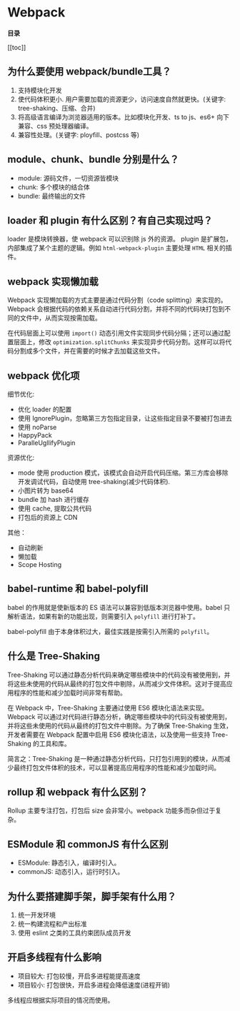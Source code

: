 # Webpack

**目录**

[[toc]]

## 为什么要使用 webpack/bundle工具？

1. 支持模块化开发
2. 使代码体积更小. 用户需要加载的资源更少，访问速度自然就更快。(关键字: tree-shaking、压缩、合并)
3. 将高级语言编译为浏览器适用的版本。比如模块化开发、ts to js、es6+ 向下兼容、css 预处理器编译。
4. 兼容性处理。(关键字: ployfill、postcss 等)

## module、chunk、bundle 分别是什么？

- module: 源码文件，一切资源皆模块
- chunk: 多个模块的结合体
- bundle: 最终输出的文件

## loader 和 plugin 有什么区别？有自己实现过吗？

loader 是模块转换器，使 webpack 可以识别除 js 外的资源。
plugin 是扩展包，内部集成了某个主题的逻辑。例如 `html-webpack-plugin` 主要处理 `HTML` 相关的插件。

## webpack 实现懒加载

Webpack 实现懒加载的方式主要是通过代码分割（code splitting）来实现的。Webpack 会根据代码的依赖关系自动进行代码分割，并将不同的代码块打包到不同的文件中，从而实现按需加载。

在代码层面上可以使用 `import()` 动态引用文件实现同步代码分隔；还可以通过配置层面上，修改 `optimization.splitChunks` 来实现异步代码分割。这样可以将代码分割成多个文件，并在需要的时候才去加载这些文件。

## webpack 优化项

细节优化:

- 优化 loader 的配置
- 使用 IgnorePlugin，忽略第三方包指定目录，让这些指定目录不要被打包进去
- 使用 noParse
- HappyPack
- ParalleUgllifyPlugin

资源优化:

- mode 使用 production 模式，该模式会自动开启代码压缩。第三方库会移除开发调试代码，自动使用 tree-shaking(减少代码体积).
- 小图片转为 base64
- bundle 加 hash 进行缓存
- 使用 cache, 提取公共代码
- 打包后的资源上 CDN

其他：

- 自动刷新
- 懒加载
- Scope Hosting

## babel-runtime 和 babel-polyfill

babel 的作用就是使新版本的 ES 语法可以兼容到低版本浏览器中使用。babel 只解析语法，如果有新的功能出现，则需要引入 `polyfill` 进行打补丁。

babel-polyfill 由于本身体积过大，最佳实践是按需引入所需的 `polyfill`。

## 什么是 Tree-Shaking

Tree-Shaking 可以通过静态分析代码来确定哪些模块中的代码没有被使用到，并将这些未使用的代码从最终的打包文件中剔除，从而减少文件体积。这对于提高应用程序的性能和减少加载时间非常有帮助。

在 Webpack 中，Tree-Shaking 主要通过使用 ES6 模块化语法来实现。Webpack 可以通过对代码进行静态分析，确定哪些模块中的代码没有被使用到，并将这些未使用的代码从最终的打包文件中剔除。为了确保 Tree-Shaking 生效，开发者需要在 Webpack 配置中启用 ES6 模块化语法，以及使用一些支持 Tree-Shaking 的工具和库。

简言之：Tree-Shaking 是一种通过静态分析代码，只打包引用到的模块，从而减少最终打包文件体积的技术，可以显著提高应用程序的性能和减少加载时间。

## rollup 和 webpack 有什么区别？

Rollup 主要专注打包，打包后 size 会非常小。webpack 功能多而杂但过于复杂。

## ESModule 和 commonJS 有什么区别

- ESModule: 静态引入，编译时引入。
- commonJS: 动态引入，运行时引入。

## 为什么要搭建脚手架，脚手架有什么用？

1. 统一开发环境
2. 统一构建流程和产出标准
3. 使用 eslint 之类的工具约束团队成员开发

## 开启多线程有什么影响

- 项目较大: 打包较慢，开启多进程能提高速度
- 项目较小: 打包很快，开启多进程会降低速度(进程开销)

多线程应根据实际项目的情况而使用。
